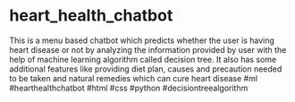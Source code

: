 # heart_health_chatbot
This is a menu based chatbot which predicts whether the user is having heart disease or not by analyzing the information provided by user with the help of machine learning algorithm called decision tree. It also has some additional features like providing diet plan, causes and precaution needed to be taken and natural remedies which can cure heart disease
#ml #hearthealthchatbot #html #css #python #decisiontreealgorithm
